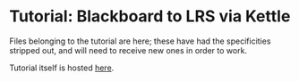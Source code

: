 Tutorial: Blackboard to LRS via Kettle
======================================

Files belonging to the tutorial are here; these have had the specificities stripped out, and will need to receive new ones in order to work.

Tutorial itself is hosted [here](http://c-f-k.github.io/bb-kettle-lrs-tutorial).